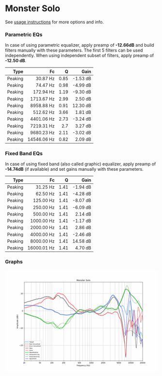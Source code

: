 # Monster Solo
See [usage instructions](https://github.com/jaakkopasanen/AutoEq#usage) for more options and info.

### Parametric EQs
In case of using parametric equalizer, apply preamp of **-12.66dB** and build filters manually
with these parameters. The first 5 filters can be used independently.
When using independent subset of filters, apply preamp of **-12.50 dB**.

| Type    | Fc          |    Q | Gain     |
|--------:|------------:|-----:|---------:|
| Peaking | 30.87 Hz    | 0.85 | -1.53 dB |
| Peaking | 74.47 Hz    | 0.98 | -4.99 dB |
| Peaking | 172.94 Hz   | 1.19 | -9.30 dB |
| Peaking | 1713.67 Hz  | 2.99 | 2.50 dB  |
| Peaking | 8958.88 Hz  | 0.91 | 12.30 dB |
| Peaking | 512.62 Hz   | 3.66 | 1.81 dB  |
| Peaking | 4401.06 Hz  | 2.73 | -3.24 dB |
| Peaking | 7219.31 Hz  | 2.7  | 3.27 dB  |
| Peaking | 9680.23 Hz  | 2.11 | -3.02 dB |
| Peaking | 14546.06 Hz | 0.82 | 2.09 dB  |

### Fixed Band EQs
In case of using fixed band (also called graphic) equalizer, apply preamp of **-14.74dB**
(if available) and set gains manually with these parameters.

| Type    | Fc          |    Q | Gain     |
|--------:|------------:|-----:|---------:|
| Peaking | 31.25 Hz    | 1.41 | -1.94 dB |
| Peaking | 62.50 Hz    | 1.41 | -4.28 dB |
| Peaking | 125.00 Hz   | 1.41 | -8.07 dB |
| Peaking | 250.00 Hz   | 1.41 | -6.09 dB |
| Peaking | 500.00 Hz   | 1.41 | 2.14 dB  |
| Peaking | 1000.00 Hz  | 1.41 | -1.17 dB |
| Peaking | 2000.00 Hz  | 1.41 | 2.86 dB  |
| Peaking | 4000.00 Hz  | 1.41 | -2.46 dB |
| Peaking | 8000.00 Hz  | 1.41 | 14.58 dB |
| Peaking | 16000.01 Hz | 1.41 | 4.70 dB  |

### Graphs
![](./Monster%20Solo.png)